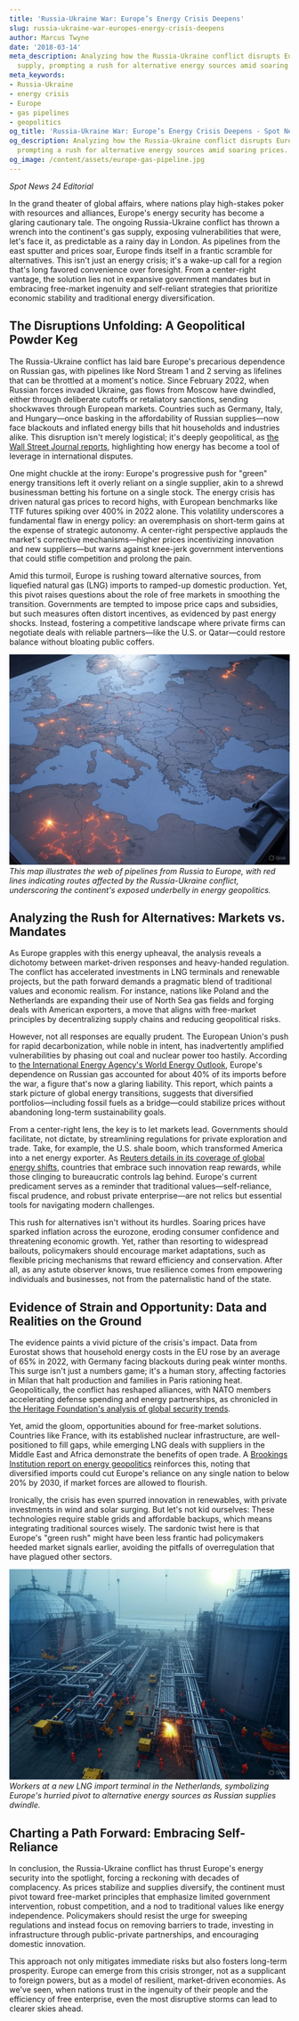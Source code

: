 ```yaml
---
title: 'Russia-Ukraine War: Europe’s Energy Crisis Deepens'
slug: russia-ukraine-war-europes-energy-crisis-deepens
author: Marcus Twyne
date: '2018-03-14'
meta_description: Analyzing how the Russia-Ukraine conflict disrupts Europe’s gas
  supply, prompting a rush for alternative energy sources amid soaring prices.
meta_keywords:
- Russia-Ukraine
- energy crisis
- Europe
- gas pipelines
- geopolitics
og_title: 'Russia-Ukraine War: Europe’s Energy Crisis Deepens - Spot News 24'
og_description: Analyzing how the Russia-Ukraine conflict disrupts Europe’s gas supply,
  prompting a rush for alternative energy sources amid soaring prices.
og_image: /content/assets/europe-gas-pipeline.jpg
---
```

<!-- $1 -->
*Spot News 24 Editorial*  

In the grand theater of global affairs, where nations play high-stakes poker with resources and alliances, Europe's energy security has become a glaring cautionary tale. The ongoing Russia-Ukraine conflict has thrown a wrench into the continent's gas supply, exposing vulnerabilities that were, let's face it, as predictable as a rainy day in London. As pipelines from the east sputter and prices soar, Europe finds itself in a frantic scramble for alternatives. This isn't just an energy crisis; it's a wake-up call for a region that's long favored convenience over foresight. From a center-right vantage, the solution lies not in expansive government mandates but in embracing free-market ingenuity and self-reliant strategies that prioritize economic stability and traditional energy diversification.

## The Disruptions Unfolding: A Geopolitical Powder Keg

The Russia-Ukraine conflict has laid bare Europe's precarious dependence on Russian gas, with pipelines like Nord Stream 1 and 2 serving as lifelines that can be throttled at a moment's notice. Since February 2022, when Russian forces invaded Ukraine, gas flows from Moscow have dwindled, either through deliberate cutoffs or retaliatory sanctions, sending shockwaves through European markets. Countries such as Germany, Italy, and Hungary—once basking in the affordability of Russian supplies—now face blackouts and inflated energy bills that hit households and industries alike. This disruption isn't merely logistical; it's deeply geopolitical, as [the Wall Street Journal reports](https://www.wsj.com/articles/russia-ukraine-war-energy-crisis-europe-11646800001), highlighting how energy has become a tool of leverage in international disputes.

One might chuckle at the irony: Europe's progressive push for "green" energy transitions left it overly reliant on a single supplier, akin to a shrewd businessman betting his fortune on a single stock. The energy crisis has driven natural gas prices to record highs, with European benchmarks like TTF futures spiking over 400% in 2022 alone. This volatility underscores a fundamental flaw in energy policy: an overemphasis on short-term gains at the expense of strategic autonomy. A center-right perspective applauds the market's corrective mechanisms—higher prices incentivizing innovation and new suppliers—but warns against knee-jerk government interventions that could stifle competition and prolong the pain.

Amid this turmoil, Europe is rushing toward alternative sources, from liquefied natural gas (LNG) imports to ramped-up domestic production. Yet, this pivot raises questions about the role of free markets in smoothing the transition. Governments are tempted to impose price caps and subsidies, but such measures often distort incentives, as evidenced by past energy shocks. Instead, fostering a competitive landscape where private firms can negotiate deals with reliable partners—like the U.S. or Qatar—could restore balance without bloating public coffers.

![Map of disrupted European gas pipelines](/content/assets/european-gas-pipelines-conflict.jpg)  
*This map illustrates the web of pipelines from Russia to Europe, with red lines indicating routes affected by the Russia-Ukraine conflict, underscoring the continent's exposed underbelly in energy geopolitics.*

## Analyzing the Rush for Alternatives: Markets vs. Mandates

As Europe grapples with this energy upheaval, the analysis reveals a dichotomy between market-driven responses and heavy-handed regulation. The conflict has accelerated investments in LNG terminals and renewable projects, but the path forward demands a pragmatic blend of traditional values and economic realism. For instance, nations like Poland and the Netherlands are expanding their use of North Sea gas fields and forging deals with American exporters, a move that aligns with free-market principles by decentralizing supply chains and reducing geopolitical risks.

However, not all responses are equally prudent. The European Union's push for rapid decarbonization, while noble in intent, has inadvertently amplified vulnerabilities by phasing out coal and nuclear power too hastily. According to [the International Energy Agency's World Energy Outlook](https://www.iea.org/reports/world-energy-outlook-2022), Europe's dependence on Russian gas accounted for about 40% of its imports before the war, a figure that's now a glaring liability. This report, which paints a stark picture of global energy transitions, suggests that diversified portfolios—including fossil fuels as a bridge—could stabilize prices without abandoning long-term sustainability goals.

From a center-right lens, the key is to let markets lead. Governments should facilitate, not dictate, by streamlining regulations for private exploration and trade. Take, for example, the U.S. shale boom, which transformed America into a net energy exporter. As [Reuters details in its coverage of global energy shifts](https://www.reuters.com/markets/commodities/europe-races-replace-russian-gas-2022-03-08/), countries that embrace such innovation reap rewards, while those clinging to bureaucratic controls lag behind. Europe's current predicament serves as a reminder that traditional values—self-reliance, fiscal prudence, and robust private enterprise—are not relics but essential tools for navigating modern challenges.

This rush for alternatives isn't without its hurdles. Soaring prices have sparked inflation across the eurozone, eroding consumer confidence and threatening economic growth. Yet, rather than resorting to widespread bailouts, policymakers should encourage market adaptations, such as flexible pricing mechanisms that reward efficiency and conservation. After all, as any astute observer knows, true resilience comes from empowering individuals and businesses, not from the paternalistic hand of the state.

## Evidence of Strain and Opportunity: Data and Realities on the Ground

The evidence paints a vivid picture of the crisis's impact. Data from Eurostat shows that household energy costs in the EU rose by an average of 65% in 2022, with Germany facing blackouts during peak winter months. This surge isn't just a numbers game; it's a human story, affecting factories in Milan that halt production and families in Paris rationing heat. Geopolitically, the conflict has reshaped alliances, with NATO members accelerating defense spending and energy partnerships, as chronicled in [the Heritage Foundation's analysis of global security trends](https://www.heritage.org/europe/commentary/europes-energy-crisis-and-the-ukraine-war-what-it-means-for-the-west).

Yet, amid the gloom, opportunities abound for free-market solutions. Countries like France, with its established nuclear infrastructure, are well-positioned to fill gaps, while emerging LNG deals with suppliers in the Middle East and Africa demonstrate the benefits of open trade. A [Brookings Institution report on energy geopolitics](https://www.brookings.edu/research/european-energy-security-in-the-wake-of-ukraine/) reinforces this, noting that diversified imports could cut Europe's reliance on any single nation to below 20% by 2030, if market forces are allowed to flourish.

Ironically, the crisis has even spurred innovation in renewables, with private investments in wind and solar surging. But let's not kid ourselves: These technologies require stable grids and affordable backups, which means integrating traditional sources wisely. The sardonic twist here is that Europe's "green rush" might have been less frantic had policymakers heeded market signals earlier, avoiding the pitfalls of overregulation that have plagued other sectors.

![European LNG terminal under construction](/content/assets/european-lng-terminal-build.jpg)  
*Workers at a new LNG import terminal in the Netherlands, symbolizing Europe's hurried pivot to alternative energy sources as Russian supplies dwindle.*

## Charting a Path Forward: Embracing Self-Reliance

In conclusion, the Russia-Ukraine conflict has thrust Europe's energy security into the spotlight, forcing a reckoning with decades of complacency. As prices stabilize and supplies diversify, the continent must pivot toward free-market principles that emphasize limited government intervention, robust competition, and a nod to traditional values like energy independence. Policymakers should resist the urge for sweeping regulations and instead focus on removing barriers to trade, investing in infrastructure through public-private partnerships, and encouraging domestic innovation.

This approach not only mitigates immediate risks but also fosters long-term prosperity. Europe can emerge from this crisis stronger, not as a supplicant to foreign powers, but as a model of resilient, market-driven economies. As we've seen, when nations trust in the ingenuity of their people and the efficiency of free enterprise, even the most disruptive storms can lead to clearer skies ahead.